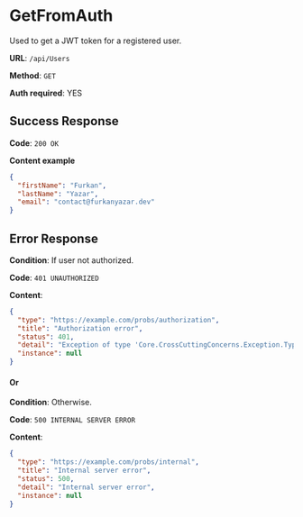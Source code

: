 # GetFromAuth

Used to get a JWT token for a registered user.

**URL**: `/api/Users`

**Method**: `GET`

**Auth required**: YES

## Success Response

**Code**: `200 OK`

**Content example**

```json
{
  "firstName": "Furkan",
  "lastName": "Yazar",
  "email": "contact@furkanyazar.dev"
}
```

## Error Response

**Condition**: If user not authorized.

**Code**: `401 UNAUTHORIZED`

**Content**:

```json
{
  "type": "https://example.com/probs/authorization",
  "title": "Authorization error",
  "status": 401,
  "detail": "Exception of type 'Core.CrossCuttingConcerns.Exception.Types.AuthorizationException' was thrown.",
  "instance": null
}
```

#### Or

**Condition**: Otherwise.

**Code**: `500 INTERNAL SERVER ERROR`

**Content**:

```json
{
  "type": "https://example.com/probs/internal",
  "title": "Internal server error",
  "status": 500,
  "detail": "Internal server error",
  "instance": null
}
```
